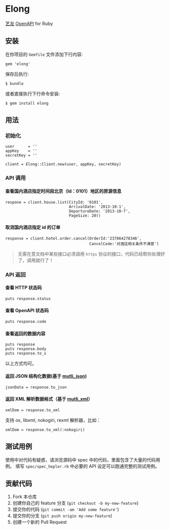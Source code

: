 # Elong

[艺龙](http://www.elong.com) [OpenAPI](http://open.elong.com/) for Ruby

## 安装

在你项目的 `Gemfile` 文件添加下行内容:

    gem 'elong'

保存后执行:

    $ bundle

或者直接执行下行命令安装:

    $ gem install elong

## 用法

### 初始化

    user      = ''
    appKey    = ''
    secretKey = ''

    client = Elong::Client.new(user, appKey, secretKey)

### API 调用

#### 查看国内酒店指定时间段北京（Id：0101）地区的房源信息

    respone = client.house.list(CityId: '0101',
                                ArrivalDate: '2013-10-1',
                                DepartureDate: '2013-10-7',
                                PageSize: 20))

#### 取消国内酒店指定 id 的订单

    response = client.hotel.order.cancel(OrderId:'237864278346',
                                         CancelCode:'对酒店相关条件不满意')


 > 无需在意文档中某些接口必须调用 `https` 协议的接口，代码已经帮你处理好了，调用就行了！


### API 返回

#### 查看 HTTP 状态码

    puts response.status

#### 查看 OpenAPI 状态码

    puts response.code

#### 查看返回的数据内容

    puts response
    puts response.body
    puts response.to_s

以上方式均可。

#### 返回 JSON 结构化数据(基于 [mutli_json](https://github.com/intridea/multi_json))

    jsonData = response.to_json

#### 返回 XML 解析数据格式（基于 [mutli_xml](https://github.com/sferik/multi_xml)）

    xmlDom = response.to_xml

支持 ox, libxml, nokogiri, rexml 解析器，比如：

    xmlDom = response.to_xml(:nokogiri)


## 测试用例

使用中对代码有疑惑，请浏览源码中 spec 中的代码，里面包含了大量的代码用例。
填写 `spec/spec_hepler.rb` 中必要的 API 设定可以跑通完整的测试用例。


## 贡献代码

1. Fork 本仓库
2. 创建你自己的 feature 分支 (`git checkout -b my-new-feature`)
3. 提交你的代码 (`git commit -am 'Add some feature'`)
4. 提交你的分支 (`git push origin my-new-feature`)
5. 创建一个新的 Pull Request
